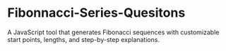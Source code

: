 # Fibonnacci-Series-Quesitons
A JavaScript tool that generates Fibonacci sequences with customizable start points, lengths, and step-by-step explanations.

